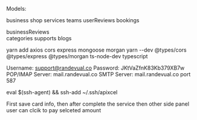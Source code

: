 Models:

business
shop
services
teams
userReviews
bookings

businessReviews                                                                                                 
categories
supports
blogs


yarn add axios cors express mongoose morgan
yarn --dev @types/cors @types/express @types/morgan ts-node-dev typescript



Username:	support@randevual.co
Password:	JKtVaZfnK83Kb379XB7w
POP/IMAP Server:	mail.randevual.co
SMTP Server:	mail.randevual.co port 587


eval $(ssh-agent) && ssh-add ~/.ssh/apixcel



First save card info, then after complete the service then other side panel user can clcik to pay selceted amount